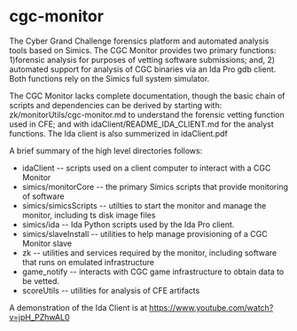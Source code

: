# cgc-monitor
The Cyber Grand Challenge forensics platform and automated analysis tools based on Simics.
The CGC Monitor provides two primary functions: 1)forensic analysis for purposes of vetting software submissions; 
and, 2) automated support for analysis of CGC binaries via an Ida Pro gdb client.  Both functions rely on the Simics full system 
simulator.

The CGC Monitor lacks complete documentation, though the basic chain of scripts and dependencies can be derived by starting with:
zk/monitorUtils/cgc-monitor.md to  understand the forensic vetting function used in CFE; and with
idaClient/README_IDA_CLIENT.md for the analyst functions. The Ida client is also summerized in idaClient.pdf

A brief summary of the high level directories follows:

* idaClient -- scripts used on a client computer to interact with a CGC Monitor
* simics/monitorCore -- the primary Simics scripts that provide monitoring of software
* simics/simicsScripts -- utilties to start the monitor and manage the monitor, including ts disk image files
* simics/ida -- Ida Python scripts used by the Ida Pro client.
* simics/slaveInstall -- utilities to help manage provisioning of a CGC Monitor slave
* zk -- utilities and services required by the monitor, including software that runs on emulated infrastructure
* game_notify -- interacts with CGC game infrastructure to obtain data to be vetted.
* scoreUtils -- utilities for analysis of CFE artifacts

A demonstration of the Ida Client is at https://www.youtube.com/watch?v=jpH_PZhwAL0
